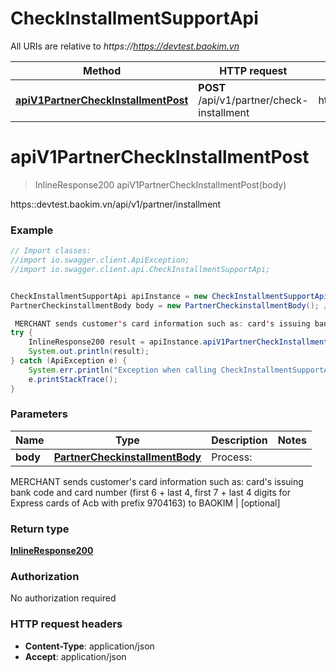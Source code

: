 # CheckInstallmentSupportApi

All URIs are relative to *https://https://devtest.baokim.vn*

Method | HTTP request | Description
------------- | ------------- | -------------
[**apiV1PartnerCheckInstallmentPost**](CheckInstallmentSupportApi.md#apiV1PartnerCheckInstallmentPost) | **POST** /api/v1/partner/check-installment | https::devtest.baokim.vn/api/v1/partner/installment

<a name="apiV1PartnerCheckInstallmentPost"></a>
# **apiV1PartnerCheckInstallmentPost**
> InlineResponse200 apiV1PartnerCheckInstallmentPost(body)

https::devtest.baokim.vn/api/v1/partner/installment

### Example
```java
// Import classes:
//import io.swagger.client.ApiException;
//import io.swagger.client.api.CheckInstallmentSupportApi;


CheckInstallmentSupportApi apiInstance = new CheckInstallmentSupportApi();
PartnerCheckinstallmentBody body = new PartnerCheckinstallmentBody(); // PartnerCheckinstallmentBody | Process:

 MERCHANT sends customer's card information such as: card's issuing bank code and card number (first 6 + last 4, first 7 + last 4 digits for Express cards of Acb with prefix 9704163) to BAOKIM
try {
    InlineResponse200 result = apiInstance.apiV1PartnerCheckInstallmentPost(body);
    System.out.println(result);
} catch (ApiException e) {
    System.err.println("Exception when calling CheckInstallmentSupportApi#apiV1PartnerCheckInstallmentPost");
    e.printStackTrace();
}
```

### Parameters

Name | Type | Description  | Notes
------------- | ------------- | ------------- | -------------
 **body** | [**PartnerCheckinstallmentBody**](PartnerCheckinstallmentBody.md)| Process:

 MERCHANT sends customer&#x27;s card information such as: card&#x27;s issuing bank code and card number (first 6 + last 4, first 7 + last 4 digits for Express cards of Acb with prefix 9704163) to BAOKIM | [optional]

### Return type

[**InlineResponse200**](InlineResponse200.md)

### Authorization

No authorization required

### HTTP request headers

 - **Content-Type**: application/json
 - **Accept**: application/json

